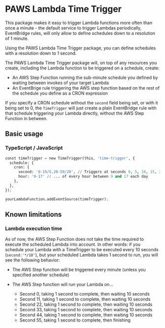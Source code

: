 # PAWS Lambda Time Trigger

This package makes it easy to trigger Lambda functions more often than once a minute - the default service to trigger Lambdas periodically, EventBridge rules, will only allow to define schedules down to a resolution of 1 minute.

Using the PAWS Lambda Time Trigger package, you can define schedules with a resolution down to 1 second.

The PAWS Lambda Time Trigger package will, on top of any resources you create, including the Lambda function to be triggered on a schedule, create:

* An AWS Step Function running the sub-minute schedule you defined by waiting between invokes of your target Lambda
* An EventBrige rule triggering the AWS step function based on the rest of the schedule you define as a CRON expression

If you specify a CRON schedule without the `second` field being set, or with it being set to 0, the `TimeTrigger` will just create a plain EventBridge rule with that schedule triggering your Lambda directly, without the AWS Step Function in between.

## Basic usage

### TypeScript / JavaScript

```python
const timeTrigger = new TimeTrigger(this, 'time-trigger', {
  schedule: {
    cron: {
      second: '0-19/5,20-59/20', // Triggers at seconds 0, 5, 10, 15, 20 and 40 of every minute...
      hour: '9-17' // ... of every hour between 9 and 17 each day
    },
  },
});

yourLambdaFunction.addEventSource(timeTrigger);
```

## Known limitations

### Lambda execution time

As of now, the AWS Step Function does not take the time required to execute the scheduled Lambda into account. In other words: if you schedule your Lambda with a TimeTrigger to be executed every 10 seconds (`second:'*/10'`), but your scheduled Lambda takes 1 second to run, you will see the following behavior:

* The AWS Step function will be triggered every minute (unless you specified another schedule)
* The AWS Step function will run your Lambda on...

  * Second 0, taking 1 second to complete, then waiting 10 seconds
  * Second 11, taking 1 second to complete, then waiting 10 seconds
  * Second 22, taking 1 second to complete, then waiting 10 seconds
  * Second 33, taking 1 second to complete, then waiting 10 seconds
  * Second 44, taking 1 second to complete, then waiting 10 seconds
  * Second 55, taking 1 second to complete, then finishing
